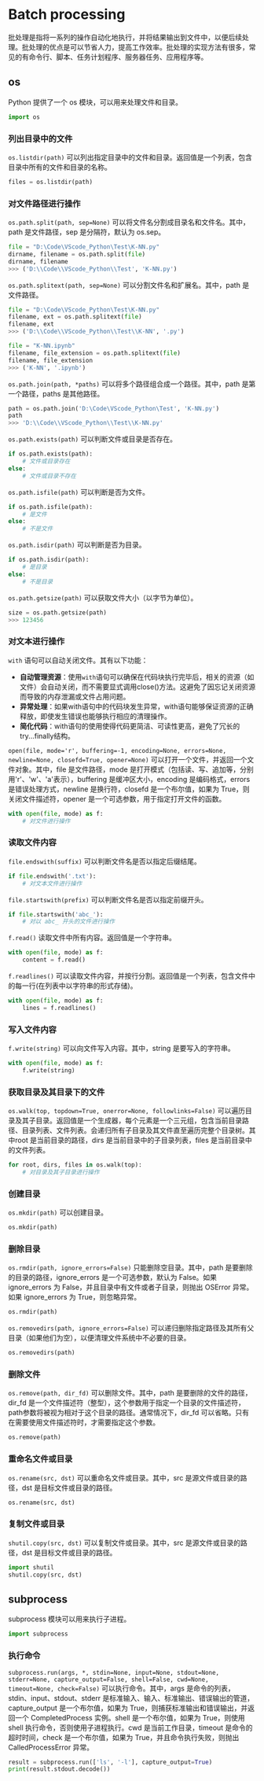 # Batch processing
批处理是指将一系列的操作自动化地执行，并将结果输出到文件中，以便后续处理。批处理的优点是可以节省人力，提高工作效率。批处理的实现方法有很多，常见的有命令行、脚本、任务计划程序、服务器任务、应用程序等。
## os
Python 提供了一个 os 模块，可以用来处理文件和目录。
```python
import os
```

### 列出目录中的文件

`os.listdir(path)` 
可以列出指定目录中的文件和目录。返回值是一个列表，包含目录中所有的文件和目录的名称。
```python
files = os.listdir(path)
```

### 对文件路径进行操作

`os.path.split(path, sep=None)` 
可以将文件名分割成目录名和文件名。其中，path 是文件路径，sep 是分隔符，默认为 os.sep。
```python
file = "D:\Code\VScode_Python\Test\K-NN.py"
dirname, filename = os.path.split(file)
dirname, filename
>>> ('D:\\Code\\VScode_Python\\Test', 'K-NN.py')
```

`os.path.splitext(path, sep=None)` 
可以分割文件名和扩展名。其中，path 是文件路径。
```python
file = "D:\Code\VScode_Python\Test\K-NN.py"
filename, ext = os.path.splitext(file)
filename, ext
>>> ('D:\\Code\\VScode_Python\\Test\\K-NN', '.py')

file = "K-NN.ipynb"
filename, file_extension = os.path.splitext(file)
filename, file_extension
>>> ('K-NN', '.ipynb')
```

`os.path.join(path, *paths)` 
可以将多个路径组合成一个路径。其中，path 是第一个路径，paths 是其他路径。
```python
path = os.path.join('D:\Code\VScode_Python\Test', 'K-NN.py')
path
>>> 'D:\\Code\\VScode_Python\\Test\\K-NN.py'
```

`os.path.exists(path)` 
可以判断文件或目录是否存在。
```python
if os.path.exists(path):
    # 文件或目录存在
else:
    # 文件或目录不存在
```

`os.path.isfile(path)` 
可以判断是否为文件。
```python
if os.path.isfile(path):
    # 是文件
else:
    # 不是文件
```

`os.path.isdir(path)` 
可以判断是否为目录。
```python
if os.path.isdir(path):
    # 是目录
else:
    # 不是目录
```

`os.path.getsize(path)` 
可以获取文件大小（以字节为单位）。
```python
size = os.path.getsize(path)
>>> 123456
```

### 对文本进行操作

`with` 语句可以自动关闭文件。其有以下功能：
- **自动管理资源**：使用`with`语句可以确保在代码块执行完毕后，相关的资源（如文件）会自动关闭，而不需要显式调用close()方法。这避免了因忘记关闭资源而导致的内存泄漏或文件占用问题。
- **异常处理**：如果with语句中的代码块发生异常，with语句能够保证资源的正确释放，即使发生错误也能够执行相应的清理操作。
- **简化代码**：with语句的使用使得代码更简洁、可读性更高，避免了冗长的try...finally结构。    

`open(file, mode='r', buffering=-1, encoding=None, errors=None, newline=None, closefd=True, opener=None)` 
可以打开一个文件，并返回一个文件对象。其中，file 是文件路径，mode 是打开模式（包括读、写、追加等，分别用'r'、'w'、'a'表示），buffering 是缓冲区大小，encoding 是编码格式，errors 是错误处理方式，newline 是换行符，closefd 是一个布尔值，如果为 True，则关闭文件描述符，opener 是一个可选参数，用于指定打开文件的函数。

```python
with open(file, mode) as f:
    # 对文件进行操作
```

### 读取文件内容

`file.endswith(suffix)` 
可以判断文件名是否以指定后缀结尾。
```python
if file.endswith('.txt'):
    # 对文本文件进行操作
```

`file.startswith(prefix)` 
可以判断文件名是否以指定前缀开头。
```python
if file.startswith('abc_'):
    # 对以 abc_ 开头的文件进行操作
```


`f.read()` 
读取文件中所有内容。返回值是一个字符串。
```python
with open(file, mode) as f:
    content = f.read()
```

`f.readlines()` 
可以读取文件内容，并按行分割。返回值是一个列表，包含文件中的每一行(在列表中以字符串的形式存储)。
```python
with open(file, mode) as f:
    lines = f.readlines()
```

### 写入文件内容

`f.write(string)` 
可以向文件写入内容。其中，string 是要写入的字符串。
```python
with open(file, mode) as f:
    f.write(string)
```


### 获取目录及其目录下的文件

`os.walk(top, topdown=True, onerror=None, followlinks=False)` 
可以遍历目录及其子目录。返回值是一个生成器，每个元素是一个三元组，包含当前目录路径、目录列表、文件列表。会递归所有子目录及其文件直至遍历完整个目录树。其中root 是当前目录的路径，dirs 是当前目录中的子目录列表，files 是当前目录中的文件列表。
```python
for root, dirs, files in os.walk(top):
    # 对目录及其子目录进行操作
```

### 创建目录

`os.mkdir(path)` 
可以创建目录。
```python
os.mkdir(path)
```

### 删除目录

`os.rmdir(path, ignore_errors=False)` 
只能删除空目录。其中，path 是要删除的目录的路径，ignore_errors 是一个可选参数，默认为 False。如果 ignore_errors 为 False，并且目录中有文件或者子目录，则抛出 OSError 异常。如果 ignore_errors 为 True，则忽略异常。
```python
os.rmdir(path)
```

`os.removedirs(path, ignore_errors=False)`
可以递归删除指定路径及其所有父目录（如果他们为空），以便清理文件系统中不必要的目录。
```python
os.removedirs(path)
```

### 删除文件

`os.remove(path, dir_fd)` 
可以删除文件。其中，path 是要删除的文件的路径，dir_fd 是一个文件描述符（整型），这个参数用于指定一个目录的文件描述符，path参数将被视为相对于这个目录的路径。通常情况下，dir_fd 可以省略。只有在需要使用文件描述符时，才需要指定这个参数。
```python
os.remove(path)
```

### 重命名文件或目录

`os.rename(src, dst)` 
可以重命名文件或目录。其中，src 是源文件或目录的路径，dst 是目标文件或目录的路径。
```python
os.rename(src, dst)
```

### 复制文件或目录
`shutil.copy(src, dst)` 
可以复制文件或目录。其中，src 是源文件或目录的路径，dst 是目标文件或目录的路径。
```python
import shutil
shutil.copy(src, dst)
```

## subprocess
subprocess 模块可以用来执行子进程。
```python
import subprocess
```

### 执行命令

`subprocess.run(args, *, stdin=None, input=None, stdout=None, stderr=None, capture_output=False, shell=False, cwd=None, timeout=None, check=False)` 
可以执行命令。其中，args 是命令的列表，stdin、input、stdout、stderr 是标准输入、输入、标准输出、错误输出的管道，capture_output 是一个布尔值，如果为 True，则捕获标准输出和错误输出，并返回一个 CompletedProcess 实例。shell 是一个布尔值，如果为 True，则使用 shell 执行命令，否则使用子进程执行。cwd 是当前工作目录，timeout 是命令的超时时间，check 是一个布尔值，如果为 True，并且命令执行失败，则抛出 CalledProcessError 异常。
```python
result = subprocess.run(['ls', '-l'], capture_output=True)
print(result.stdout.decode())
```


